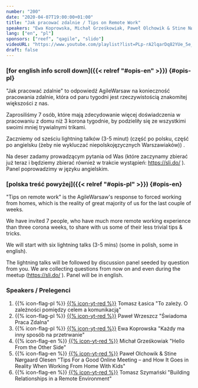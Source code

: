 ```yaml
---
number: "200"
date: "2020-04-07T19:00:00+01:00"
title: "Jak pracować zdalnie / Tips on Remote Work"
speakers: "Ewa Koprowska, Michał Grześkowiak, Paweł Olchowik & Stine Nørgaard Olesen, Paweł Wrzeszcz, Tomasz Łasica, Tomasz Szymański"
lang: ["en", "pl"]
sponsors: ["reef", "qagile", "slido"]
videoURL: "https://www.youtube.com/playlist?list=PLp-rA2lqarDq82YUe_5e_KgOi7kyaT7Zm"
draft: false
---
```


### [for english info scroll down]({{< relref "#opis-en" >}}) {#opis-pl}

"Jak pracować zdalnie" to odpowiedź AgileWarsaw na konieczność pracowania zdalnie, która od paru tygodni jest rzeczywistością znakomitej większości z nas.

Zaprosiliśmy 7 osób, które mają zdecydowanie więcej doświadczenia w pracowaniu z domu niż 3 korona tygodnie, by podzieliły się ze wszystkimi swoimi mniej trywialnymi trikami.

Zaczniemy od sześciu lightning talków (3-5 minut) (część po polsku, część po angielsku (żeby nie wykluczać niepolskojęzycznych Warszawiaków)) .

Na deser zadamy prowadzącym pytania od Was (które zaczynamy zbierać już teraz i będziemy zbierać również w trakcie wystąpień: https://sli.do/ ). Panel poprowadzimy w języku angielskim.


### [polska treść powyżej]({{< relref "#opis-pl" >}}) {#opis-en}

"Tips on remote work" is the AgileWarsaw's response to forced working from homes, which is the reality of great majority of us for the last couple of weeks.

We have invited 7 people, who have much more remote working experience than three corona weeks, to share with us some of their less trivial tips & tricks.

We will start with six lightning talks (3-5 mins) (some in polish, some in english).

The lightning talks will be followed by discussion panel seeded by question from you. We are collecting questions from now on and even during the meetup (https://sli.do/ ). Panel will be in english.

### Speakers / Prelegenci

 1. {{% icon-flag-pl %}} [{{% icon-yt-red %}}](https://youtu.be/IJzAw4KAvjw) Tomasz Łasica "To zależy. O zależności pomiędzy celem a komunikacją"
 1. {{% icon-flag-pl %}} [{{% icon-yt-red %}}](https://youtu.be/WICyKAm9I0M) Paweł Wrzeszcz "Świadoma Praca Zdalna"
 1. {{% icon-flag-pl %}} [{{% icon-yt-red %}}](https://youtu.be/0z94RL0SOig) Ewa Koprowska "Każdy ma inny sposób na przetrwanie"
 1. {{% icon-flag-en %}} [{{% icon-yt-red %}}](https://youtu.be/ORMqXxKWU78) Michał Grześkowiak "Hello From the Other Side"
 1. {{% icon-flag-en %}} [{{% icon-yt-red %}}](https://youtu.be/TWFI5-2vuPI) Paweł Olchowik & Stine Nørgaard Olesen "Tips For a Good Online Meeting – and How It Goes in Reality When Working From Home With Kids"
 1. {{% icon-flag-en %}} [{{% icon-yt-red %}}](https://youtu.be/CcPG6yZ-ZwA) Tomasz Szymański "Building Relationships in a Remote Environment"

